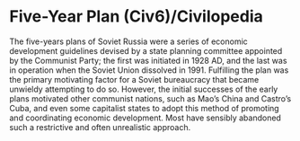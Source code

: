 # Five-Year Plan (Civ6)/Civilopedia

The five-years plans of Soviet Russia were a series of economic development guidelines devised by a state planning committee appointed by the Communist Party; the first was initiated in 1928 AD, and the last was in operation when the Soviet Union dissolved in 1991. Fulfilling the plan was the primary motivating factor for a Soviet bureaucracy that became unwieldy attempting to do so. However, the initial successes of the early plans motivated other communist nations, such as Mao’s China and Castro’s Cuba, and even some capitalist states to adopt this method of promoting and coordinating economic development. Most have sensibly abandoned such a restrictive and often unrealistic approach.
